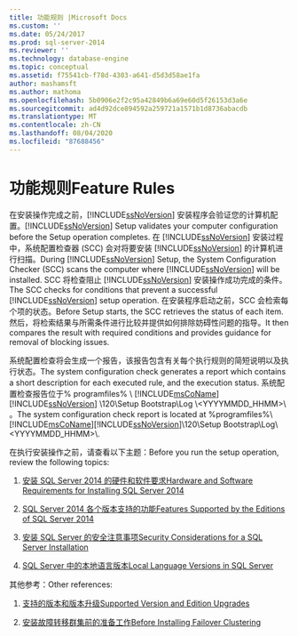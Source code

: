 ```yaml
---
title: 功能规则 |Microsoft Docs
ms.custom: ''
ms.date: 05/24/2017
ms.prod: sql-server-2014
ms.reviewer: ''
ms.technology: database-engine
ms.topic: conceptual
ms.assetid: f75541cb-f78d-4303-a641-d5d3d58ae1fa
author: mashamsft
ms.author: mathoma
ms.openlocfilehash: 5b0906e2f2c95a42849b6a69e60d5f26153d3a6e
ms.sourcegitcommit: ad4d92dce894592a259721a1571b1d8736abacdb
ms.translationtype: MT
ms.contentlocale: zh-CN
ms.lasthandoff: 08/04/2020
ms.locfileid: "87688456"
---
```

# <a name="feature-rules"></a><span data-ttu-id="c2d8b-102">功能规则</span><span class="sxs-lookup"><span data-stu-id="c2d8b-102">Feature Rules</span></span>
  <span data-ttu-id="c2d8b-103">在安装操作完成之前，[!INCLUDE[ssNoVersion](../../includes/ssnoversion-md.md)] 安装程序会验证您的计算机配置。</span><span class="sxs-lookup"><span data-stu-id="c2d8b-103">[!INCLUDE[ssNoVersion](../../includes/ssnoversion-md.md)] Setup validates your computer configuration before the Setup operation completes.</span></span> <span data-ttu-id="c2d8b-104">在 [!INCLUDE[ssNoVersion](../../includes/ssnoversion-md.md)] 安装过程中，系统配置检查器 (SCC) 会对将要安装 [!INCLUDE[ssNoVersion](../../includes/ssnoversion-md.md)] 的计算机进行扫描。</span><span class="sxs-lookup"><span data-stu-id="c2d8b-104">During [!INCLUDE[ssNoVersion](../../includes/ssnoversion-md.md)] Setup, the System Configuration Checker (SCC) scans the computer where [!INCLUDE[ssNoVersion](../../includes/ssnoversion-md.md)] will be installed.</span></span> <span data-ttu-id="c2d8b-105">SCC 将检查阻止 [!INCLUDE[ssNoVersion](../../includes/ssnoversion-md.md)] 安装操作成功完成的条件。</span><span class="sxs-lookup"><span data-stu-id="c2d8b-105">The SCC checks for conditions that prevent a successful [!INCLUDE[ssNoVersion](../../includes/ssnoversion-md.md)] setup operation.</span></span> <span data-ttu-id="c2d8b-106">在安装程序启动之前，SCC 会检索每个项的状态。</span><span class="sxs-lookup"><span data-stu-id="c2d8b-106">Before Setup starts, the SCC retrieves the status of each item.</span></span> <span data-ttu-id="c2d8b-107">然后，将检索结果与所需条件进行比较并提供如何排除妨碍性问题的指导。</span><span class="sxs-lookup"><span data-stu-id="c2d8b-107">It then compares the result with required conditions and provides guidance for removal of blocking issues.</span></span>  
  
 <span data-ttu-id="c2d8b-108">系统配置检查将会生成一个报告，该报告包含有关每个执行规则的简短说明以及执行状态。</span><span class="sxs-lookup"><span data-stu-id="c2d8b-108">The system configuration check generates a report which contains a short description for each executed rule, and the execution status.</span></span> <span data-ttu-id="c2d8b-109">系统配置检查报告位于% programfiles% \\ [!INCLUDE[msCoName](../../includes/msconame-md.md)] [!INCLUDE[ssNoVersion](../../includes/ssnoversion-md.md)] \120\Setup Bootstrap\Log \\<YYYYMMDD_HHMM>\\ 。</span><span class="sxs-lookup"><span data-stu-id="c2d8b-109">The system configuration check report is located at %programfiles%\\[!INCLUDE[msCoName](../../includes/msconame-md.md)][!INCLUDE[ssNoVersion](../../includes/ssnoversion-md.md)]\120\Setup Bootstrap\Log\\<YYYYMMDD_HHMM>\\.</span></span>  
  
 <span data-ttu-id="c2d8b-110">在执行安装操作之前，请查看以下主题：</span><span class="sxs-lookup"><span data-stu-id="c2d8b-110">Before you run the setup operation, review the following topics:</span></span>  
  
1.  [<span data-ttu-id="c2d8b-111">安装 SQL Server 2014 的硬件和软件要求</span><span class="sxs-lookup"><span data-stu-id="c2d8b-111">Hardware and Software Requirements for Installing SQL Server 2014</span></span>](hardware-and-software-requirements-for-installing-sql-server.md)  
  
2.  [<span data-ttu-id="c2d8b-112">SQL Server 2014 各个版本支持的功能</span><span class="sxs-lookup"><span data-stu-id="c2d8b-112">Features Supported by the Editions of SQL Server 2014</span></span>](../../../2014/getting-started/features-supported-by-the-editions-of-sql-server-2014.md)  
  
3.  [<span data-ttu-id="c2d8b-113">安装 SQL Server 的安全注意事项</span><span class="sxs-lookup"><span data-stu-id="c2d8b-113">Security Considerations for a SQL Server Installation</span></span>](../../../2014/sql-server/install/security-considerations-for-a-sql-server-installation.md)  
  
4.  [<span data-ttu-id="c2d8b-114">SQL Server 中的本地语言版本</span><span class="sxs-lookup"><span data-stu-id="c2d8b-114">Local Language Versions in SQL Server</span></span>](../../../2014/sql-server/install/local-language-versions-in-sql-server.md)  
  
 <span data-ttu-id="c2d8b-115">其他参考：</span><span class="sxs-lookup"><span data-stu-id="c2d8b-115">Other references:</span></span>  
  
1.  [<span data-ttu-id="c2d8b-116">支持的版本和版本升级</span><span class="sxs-lookup"><span data-stu-id="c2d8b-116">Supported Version and Edition Upgrades</span></span>](../../database-engine/install-windows/supported-version-and-edition-upgrades.md)  
  
2.  [<span data-ttu-id="c2d8b-117">安装故障转移群集前的准备工作</span><span class="sxs-lookup"><span data-stu-id="c2d8b-117">Before Installing Failover Clustering</span></span>](../failover-clusters/install/before-installing-failover-clustering.md)  
  
  
